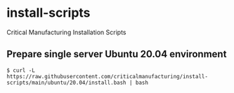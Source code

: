 # install-scripts
Critical Manufacturing Installation Scripts

## Prepare single server Ubuntu 20.04 environment

```
$ curl -L https://raw.githubusercontent.com/criticalmanufacturing/install-scripts/main/ubuntu/20.04/install.bash | bash
```


